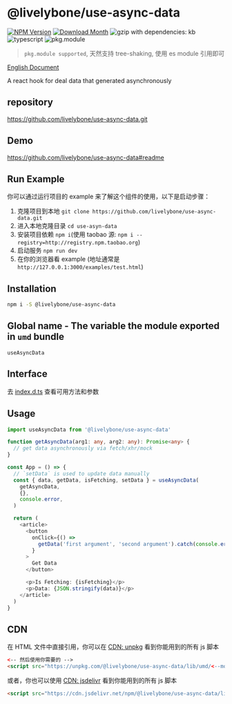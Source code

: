 # @livelybone/use-async-data
[![NPM Version](http://img.shields.io/npm/v/@livelybone/use-async-data.svg?style=flat-square)](https://www.npmjs.com/package/@livelybone/use-async-data)
[![Download Month](http://img.shields.io/npm/dm/@livelybone/use-async-data.svg?style=flat-square)](https://www.npmjs.com/package/@livelybone/use-async-data)
![gzip with dependencies: kb](https://img.shields.io/badge/gzip--with--dependencies-kb-brightgreen.svg "gzip with dependencies: kb")
![typescript](https://img.shields.io/badge/typescript-supported-blue.svg "typescript")
![pkg.module](https://img.shields.io/badge/pkg.module-supported-blue.svg "pkg.module")

> `pkg.module supported`, 天然支持 tree-shaking, 使用 es module 引用即可

[English Document](./README.md)

A react hook for deal data that generated asynchronously

## repository
https://github.com/livelybone/use-async-data.git

## Demo
https://github.com/livelybone/use-async-data#readme

## Run Example
你可以通过运行项目的 example 来了解这个组件的使用，以下是启动步骤：

1. 克隆项目到本地 `git clone https://github.com/livelybone/use-async-data.git`
2. 进入本地克隆目录 `cd use-asyn-data`
3. 安装项目依赖 `npm i`(使用 taobao 源: `npm i --registry=http://registry.npm.taobao.org`)
4. 启动服务 `npm run dev`
5. 在你的浏览器看 example (地址通常是 `http://127.0.0.1:3000/examples/test.html`)

## Installation
```bash
npm i -S @livelybone/use-async-data
```

## Global name - The variable the module exported in `umd` bundle
`useAsyncData`

## Interface
去 [index.d.ts](./index.d.ts) 查看可用方法和参数

## Usage
```typescript jsx
import useAsyncData from '@livelybone/use-async-data'

function getAsyncData(arg1: any, arg2: any): Promise<any> {
  // get data asynchronously via fetch/xhr/mock
}

const App = () => {
  // `setData` is used to update data manually
  const { data, getData, isFetching, setData } = useAsyncData(
    getAsyncData,
    {},
    console.error,
  )

  return (
    <article>
      <button
        onClick={() =>
          getData('first argument', 'second argument').catch(console.error)
        }
      >
        Get Data
      </button>

      <p>Is Fetching: {isFetching}</p>
      <p>Data: {JSON.stringify(data)}</p>
    </article>
  )
}
```

## CDN
在 HTML 文件中直接引用，你可以在 [CDN: unpkg](https://unpkg.com/@livelybone/use-async-data/lib/umd/) 看到你能用到的所有 js 脚本
```html
<-- 然后使用你需要的 -->
<script src="https://unpkg.com/@livelybone/use-async-data/lib/umd/<--module-->.js"></script>
```

或者，你也可以使用 [CDN: jsdelivr](https://cdn.jsdelivr.net/npm/@livelybone/use-async-data/lib/umd/) 看到你能用到的所有 js 脚本
```html
<script src="https://cdn.jsdelivr.net/npm/@livelybone/use-async-data/lib/umd/<--module-->.js"></script>
```
